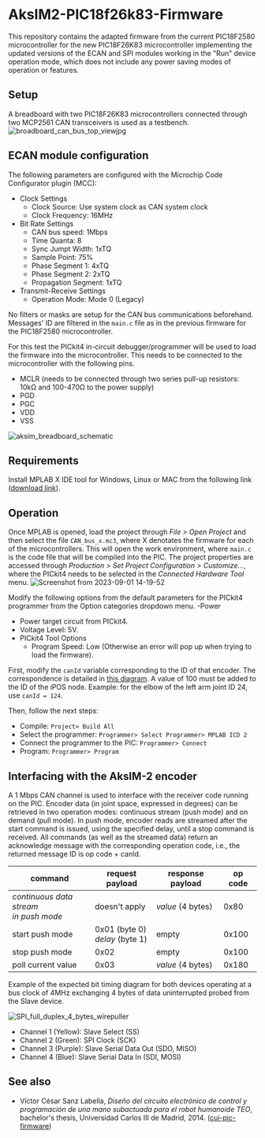 # AksIM2-PIC18f26k83-Firmware
This repository contains the adapted firmware from the current PIC18F2580 microcontroller for the new PIC18F26K83 microcontroller implementing the updated versions of the ECAN and SPI modules working in the "Run" device operation mode, which does not include any power saving modes of operation or features. 



## Setup
A breadboard with two PIC18F26K83 microcontrollers connected through two MCP2561 CAN transceivers is used as a testbench.
![broadboard_can_bus_top_viewjpg](https://github.com/AlbertoRodriguezSanz/CAN-Bus-Test/assets/95371514/c0f4a20e-199d-4b0a-b0b2-8a69f7578277)

## ECAN module configuration
The following parameters are configured with the Microchip Code Configurator plugin (MCC):
- Clock Settings
  - Clock Source: Use system clock as CAN system clock
  - Clock Frequency: 16MHz
- Bit Rate Settings
  - CAN bus speed: 1Mbps
  - Time Quanta: 8
  - Sync Jumpt Width: 1xTQ
  - Sample Point: 75%
  - Phase Segment 1: 4xTQ
  - Phase Segment 2: 2xTQ
  - Propagation Segment: 1xTQ
- Transmit-Receive Settings
  - Operation Mode: Mode 0 (Legacy)

No filters or masks are setup for the CAN bus communications beforehand. Messages' ID are filtered in the `main.c` file as in the previous firmware for the PIC18F2580 microcontroller.

For this test the PICkit4 in-circuit debugger/programmer will be used to load the firmware into the microcontroller. This needs to be connected to the microcontroller with the following pins.
- MCLR (needs to be connected through two series pull-up resistors: 10kΩ and 100-470Ω to the power supply)
- PGD
- PGC
- VDD
- VSS

![aksim_breadboard_schematic](https://github.com/AlbertoRodriguezSanz/aksim_2_pic_firmware/assets/95371514/3c4a5d15-1f9f-4ac2-9d40-555727d5c120)

  
## Requirements

Install MPLAB X IDE tool for Windows, Linux or MAC from the following link ([download link](https://www.microchip.com/en-us/tools-resources/develop/mplab-x-ide#tabs)).

## Operation

Once MPLAB is opened, load the project through *File > Open Project* and then select the file `CAN_bus_x.mc3`, where X denotates the firmware for each of the microcontrollers.
This will open the work environment, where `main.c` is the code file that will be compiled into the PIC. The project properties are accessed through *Production > Set Project Configuration > Customize...*, where the PICkit4 needs to be selected in the *Connected Hardware Tool* menu.
![Screenshot from 2023-09-01 14-19-52](https://github.com/AlbertoRodriguezSanz/CAN-Bus-Test/assets/95371514/248a38f8-ebf5-4f62-97c1-47c6fd496216)

Modify the following options from the default parameters for the PICkit4 programmer from the Option categories dropdown menu.
-Power
  - Power target circuit from PICkit4.
  - Voltage Level: 5V.
- PICkit4 Tool Options
  - Program Speed: Low (Otherwise an error will pop up when trying to load the firmware).

First, modify the `canId` variable corresponding to the ID of that encoder. The correspondence is detailed in [this diagram](https://robots.uc3m.es/teo-developer-manual/diagrams.html#joint-indexes). A value of 100 must be added to the ID of the iPOS node. Example: for the elbow of the left arm joint ID 24, use `canId = 124`.

Then, follow the next steps:
* Compile: `Project> Build All`
* Select the programmer: `Programmer> Select Programmer> MPLAB ICD 2`
* Connect the programmer to the PIC: `Programmer> Connect`
* Program: `Programmer> Program`

## Interfacing with the AksIM-2 encoder

A 1 Mbps CAN channel is used to interface with the receiver code running on the PIC. Encoder data (in joint space, expressed in degrees) can be retrieved in two operation modes: continuous stream (push mode) and on demand (pull mode). In push mode, encoder reads are streamed after the start command is issued, using the specified delay, until a stop command is received. All commands (as well as the streamed data) return an acknowledge message with the corresponding operation code, i.e., the returned message ID is op code + canId.

| command                                    | request payload                   | response payload  | op code |
|--------------------------------------------|-----------------------------------|-------------------|---------|
| *continuous data stream*<br>*in push mode* | doesn't apply                     | *value* (4 bytes) | 0x80    |
| start push mode                            | 0x01 (byte 0)<br>*delay* (byte 1) | empty             | 0x100   |
| stop push mode                             | 0x02                              | empty             | 0x100   |
| poll current value                         | 0x03                              | *value* (4 bytes) | 0x180   |

Example of the expected bit timing diagram for both devices operating at a bus clock of 4MHz exchanging 4 bytes of data uninterrupted probed from the Slave device. 

![SPI_full_duplex_4_bytes_wirepuller](https://github.com/AlbertoRodriguezSanz/SPI-Master-Full-Duplex-Test/assets/95371514/8cec0679-3de8-4592-b545-275d96177c6c)


- Channel 1 (Yellow): Slave Select (SS)
- Channel 2 (Green): SPI Clock (SCK)
- Channel 3 (Purple): Slave Serial Data Out (SDO, MISO)
- Channel 4 (Blue): Slave Serial Data In (SDI, MOSI)

## See also

* Víctor César Sanz Labella, *Diseño del circuito electrónico de control y programación de una mano subactuada para el robot humanoide TEO*, bachelor's thesis, Universidad Carlos III de Madrid, 2014. ([cui-pic-firmware](https://github.com/roboticslab-uc3m/cui-pic-firmware))



